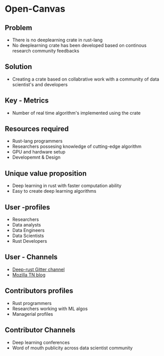 # Open-Canvas

## Problem 

* There is no deeplearning crate in rust-lang
* No deeplearning crate has been developed based on continous research community feedbacks

## Solution

* Creating a crate based on collabrative work with a community of data scientist's and developers

## Key - Metrics

* Number of real time algorithm's implemented using the crate

## Resources required

* Rust-lang programmers
* Researchers possesing knowledge of cutting-edge algorithm
* GPU and hardware setup
* Developemnt & Design 

## Unique value proposition

* Deep learning in rust with faster computation ability
* Easy to create deep learning algorithms

## User -profiles 

* Researchers
* Data analysts
* Data Engineers
* Data Scientists
* Rust Developers

## User - Channels 

* [Deep-rust Gitter channel](https://gitter.im/dvigneshwer/deeprust)
* [Mozilla TN blog](https://mozillatn.github.io/)

## Contributors profiles 

* Rust programmers
* Researchers working with ML algos
* Managerial profiles 

## Contributor Channels 

* Deep learning conferences
* Word of mouth publicity across data scientist community
